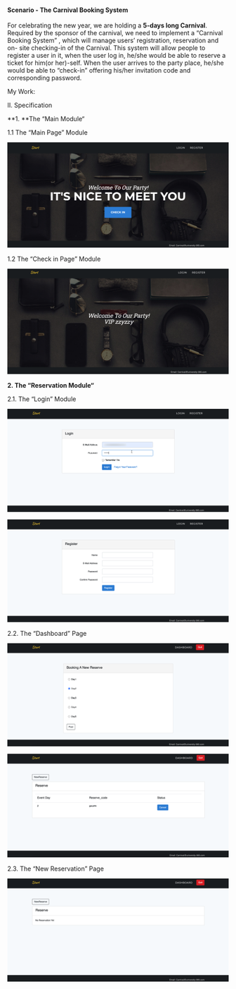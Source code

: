 #### Scenario - The Carnival Booking System

For celebrating the new year, we are holding a **5-days long Carnival**. Required by the sponsor of the carnival, we need to implement a “Carnival Booking System” , which will manage users’ registration, reservation and on- site checking-in of the Carnival. This system will allow people to register a user in it, when the user log in, he/she would be able to reserve a ticket for him(or her)-self. When the user arrives to the party place, he/she would be able to “check-in” offering his/her invitation code and corresponding password.

My Work:  

II. Specification

**1. **The “Main Module“

1.1 The “Main Page” Module

![](pic/pic1.png)

1.2 The “Check in Page” Module

![](pic/pic7.png)

**2. The “Reservation Module“**

2.1. The “Login” Module

![](pic/pic2.png)

![](pic/pic3.png)

2.2. The “Dashboard” Page

![](pic/pic5.png)

![](pic/pic6.png)

2.3. The “New Reservation” Page

![](pic/pic4.png)



